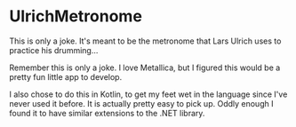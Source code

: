 # UlrichMetronome

This is only a joke. It's meant to be the metronome that Lars Ulrich uses to practice his drumming...

Remember this is only a joke. I love Metallica, but I figured this would be a pretty fun little app to develop.

I also chose to do this in Kotlin, to get my feet wet in the language since I've never used it before. It is actually pretty easy to pick up. Oddly enough I found it to have similar extensions to the .NET library.
